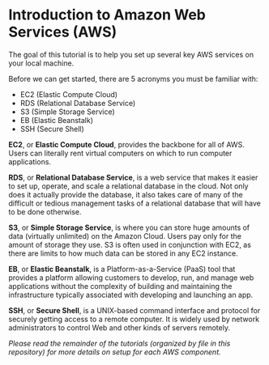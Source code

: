 # Introduction to Amazon Web Services (AWS)

The goal of this tutorial is to help you set up several key AWS services on your local machine. 

Before we can get started, there are 5 acronyms you must be familiar with:
- EC2 (Elastic Compute Cloud)
- RDS (Relational Database Service)
- S3 (Simple Storage Service)
- EB (Elastic Beanstalk)
- SSH (Secure Shell)

**EC2**, or **Elastic Compute Cloud**, provides the backbone for all of AWS. Users can literally rent virtual computers on which to run computer applications. 

**RDS**, or **Relational Database Service**, is a web service that makes it easier to set up, operate, and scale a relational database in the cloud. Not only does it actually provide the database, it also takes care of many of the difficult or tedious management tasks of a relational database that will have to be done otherwise.

**S3**, or **Simple Storage Service**, is where you can store huge amounts of data (virtually unlimited) on the Amazon Cloud. Users pay only for the amount of storage they use. S3 is often used in conjunction with EC2, as there are limits to how much data can be stored in any EC2 instance. 

**EB**, or **Elastic Beanstalk**, is a Platform-as-a-Service (PaaS) tool that provides a platform allowing customers to develop, run, and manage web applications without the complexity of building and maintaining the infrastructure typically associated with developing and launching an app.

**SSH**, or **Secure Shell**, is a UNIX-based command interface and protocol for securely getting access to a remote computer. It is widely used by network administrators to control Web and other kinds of servers remotely.

*Please read the remainder of the tutorials (organized by file in this repository) for more details on setup for each AWS component.*

